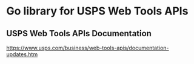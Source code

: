 # Go library for USPS Web Tools APIs

## USPS Web Tools APIs Documentation
https://www.usps.com/business/web-tools-apis/documentation-updates.htm
